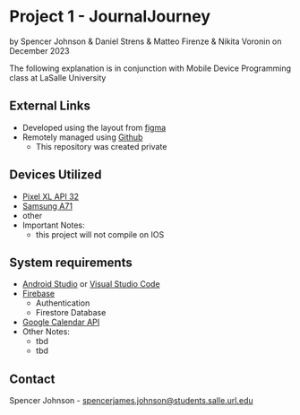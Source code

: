 # Project 1 - JournalJourney
by Spencer Johnson & Daniel Strens & Matteo Firenze & Nikita Voronin
on December 2023

The following explanation is in conjunction with Mobile Device Programming class at LaSalle University

## External Links

* Developed using the layout from [figma](https://www.figma.com)
* Remotely managed using [Github](https://github.com/papasj19/JournalJourney)
    * This repository was created private

## Devices Utilized

* [Pixel XL API 32](https://developer.android.com/about/versions/12/12L/get)
* [Samsung A71](https://www.samsung.com/es/business/smartphones/galaxy-a/galaxy-a71-sm-a715fzkuphe/)
* other 
* Important Notes:
  * this project will not compile on IOS


## System requirements

* [Android Studio](https://developer.android.com/studio) or [Visual Studio Code](https://code.visualstudio.com)
* [Firebase](https://firebase.google.com)
    * Authentication
    * Firestore Database
* [Google Calendar API](https://developers.google.com/calendar/api/v3/reference)
* Other Notes:
    * tbd
    * tbd

## Contact

Spencer Johnson - spencerjames.johnson@students.salle.url.edu 
